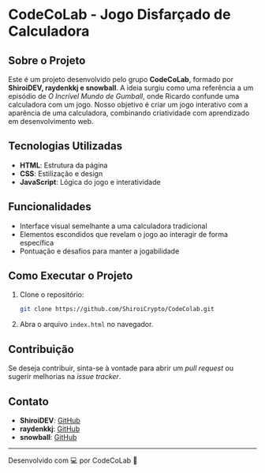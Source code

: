 # CodeCoLab - Jogo Disfarçado de Calculadora

## Sobre o Projeto
Este é um projeto desenvolvido pelo grupo **CodeCoLab**, formado por **ShiroiDEV, raydenkkj e snowball**. A ideia surgiu como uma referência a um episódio de *O Incrível Mundo de Gumball*, onde Ricardo confunde uma calculadora com um jogo. Nosso objetivo é criar um jogo interativo com a aparência de uma calculadora, combinando criatividade com aprendizado em desenvolvimento web.

## Tecnologias Utilizadas
- **HTML**: Estrutura da página
- **CSS**: Estilização e design
- **JavaScript**: Lógica do jogo e interatividade

## Funcionalidades
- Interface visual semelhante a uma calculadora tradicional
- Elementos escondidos que revelam o jogo ao interagir de forma específica
- Pontuação e desafios para manter a jogabilidade

## Como Executar o Projeto
1. Clone o repositório:
   ```bash
   git clone https://github.com/ShiroiCrypto/CodeColab.git
   ```
2. Abra o arquivo `index.html` no navegador.

## Contribuição
Se deseja contribuir, sinta-se à vontade para abrir um *pull request* ou sugerir melhorias na *issue tracker*.

## Contato
- **ShiroiDEV**: [GitHub](https://github.com/ShiroiDEV)
- **raydenkkj**: [GitHub](https://github.com/raydenkkj)
- **snowball**: [GitHub](https://github.com/snowball)

---
Desenvolvido com 💻 por CodeCoLab 🚀

